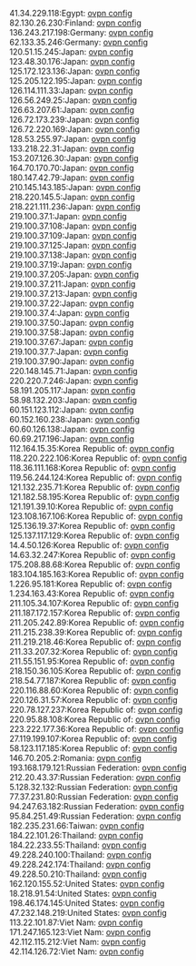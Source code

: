 41.34.229.118:Egypt: [ovpn config](vpn/41_34_229_118.ovpn)  
82.130.26.230:Finland: [ovpn config](vpn/82_130_26_230.ovpn)  
136.243.217.198:Germany: [ovpn config](vpn/136_243_217_198.ovpn)  
62.133.35.246:Germany: [ovpn config](vpn/62_133_35_246.ovpn)  
120.51.15.245:Japan: [ovpn config](vpn/120_51_15_245.ovpn)  
123.48.30.176:Japan: [ovpn config](vpn/123_48_30_176.ovpn)  
125.172.123.136:Japan: [ovpn config](vpn/125_172_123_136.ovpn)  
125.205.122.195:Japan: [ovpn config](vpn/125_205_122_195.ovpn)  
126.114.111.33:Japan: [ovpn config](vpn/126_114_111_33.ovpn)  
126.56.249.25:Japan: [ovpn config](vpn/126_56_249_25.ovpn)  
126.63.207.61:Japan: [ovpn config](vpn/126_63_207_61.ovpn)  
126.72.173.239:Japan: [ovpn config](vpn/126_72_173_239.ovpn)  
126.72.220.169:Japan: [ovpn config](vpn/126_72_220_169.ovpn)  
128.53.255.97:Japan: [ovpn config](vpn/128_53_255_97.ovpn)  
133.218.22.31:Japan: [ovpn config](vpn/133_218_22_31.ovpn)  
153.207.126.30:Japan: [ovpn config](vpn/153_207_126_30.ovpn)  
164.70.170.70:Japan: [ovpn config](vpn/164_70_170_70.ovpn)  
180.147.42.79:Japan: [ovpn config](vpn/180_147_42_79.ovpn)  
210.145.143.185:Japan: [ovpn config](vpn/210_145_143_185.ovpn)  
218.220.145.5:Japan: [ovpn config](vpn/218_220_145_5.ovpn)  
218.221.111.236:Japan: [ovpn config](vpn/218_221_111_236.ovpn)  
219.100.37.1:Japan: [ovpn config](vpn/219_100_37_1.ovpn)  
219.100.37.108:Japan: [ovpn config](vpn/219_100_37_108.ovpn)  
219.100.37.109:Japan: [ovpn config](vpn/219_100_37_109.ovpn)  
219.100.37.125:Japan: [ovpn config](vpn/219_100_37_125.ovpn)  
219.100.37.138:Japan: [ovpn config](vpn/219_100_37_138.ovpn)  
219.100.37.19:Japan: [ovpn config](vpn/219_100_37_19.ovpn)  
219.100.37.205:Japan: [ovpn config](vpn/219_100_37_205.ovpn)  
219.100.37.211:Japan: [ovpn config](vpn/219_100_37_211.ovpn)  
219.100.37.213:Japan: [ovpn config](vpn/219_100_37_213.ovpn)  
219.100.37.22:Japan: [ovpn config](vpn/219_100_37_22.ovpn)  
219.100.37.4:Japan: [ovpn config](vpn/219_100_37_4.ovpn)  
219.100.37.50:Japan: [ovpn config](vpn/219_100_37_50.ovpn)  
219.100.37.58:Japan: [ovpn config](vpn/219_100_37_58.ovpn)  
219.100.37.67:Japan: [ovpn config](vpn/219_100_37_67.ovpn)  
219.100.37.7:Japan: [ovpn config](vpn/219_100_37_7.ovpn)  
219.100.37.90:Japan: [ovpn config](vpn/219_100_37_90.ovpn)  
220.148.145.71:Japan: [ovpn config](vpn/220_148_145_71.ovpn)  
220.220.7.246:Japan: [ovpn config](vpn/220_220_7_246.ovpn)  
58.191.205.117:Japan: [ovpn config](vpn/58_191_205_117.ovpn)  
58.98.132.203:Japan: [ovpn config](vpn/58_98_132_203.ovpn)  
60.151.123.112:Japan: [ovpn config](vpn/60_151_123_112.ovpn)  
60.152.160.238:Japan: [ovpn config](vpn/60_152_160_238.ovpn)  
60.60.126.138:Japan: [ovpn config](vpn/60_60_126_138.ovpn)  
60.69.217.196:Japan: [ovpn config](vpn/60_69_217_196.ovpn)  
112.164.15.35:Korea Republic of: [ovpn config](vpn/112_164_15_35.ovpn)  
118.220.222.106:Korea Republic of: [ovpn config](vpn/118_220_222_106.ovpn)  
118.36.111.168:Korea Republic of: [ovpn config](vpn/118_36_111_168.ovpn)  
119.56.244.124:Korea Republic of: [ovpn config](vpn/119_56_244_124.ovpn)  
121.132.235.71:Korea Republic of: [ovpn config](vpn/121_132_235_71.ovpn)  
121.182.58.195:Korea Republic of: [ovpn config](vpn/121_182_58_195.ovpn)  
121.191.39.10:Korea Republic of: [ovpn config](vpn/121_191_39_10.ovpn)  
123.108.167.106:Korea Republic of: [ovpn config](vpn/123_108_167_106.ovpn)  
125.136.19.37:Korea Republic of: [ovpn config](vpn/125_136_19_37.ovpn)  
125.137.117.129:Korea Republic of: [ovpn config](vpn/125_137_117_129.ovpn)  
14.4.50.126:Korea Republic of: [ovpn config](vpn/14_4_50_126.ovpn)  
14.63.32.247:Korea Republic of: [ovpn config](vpn/14_63_32_247.ovpn)  
175.208.88.68:Korea Republic of: [ovpn config](vpn/175_208_88_68.ovpn)  
183.104.185.163:Korea Republic of: [ovpn config](vpn/183_104_185_163.ovpn)  
1.226.95.181:Korea Republic of: [ovpn config](vpn/1_226_95_181.ovpn)  
1.234.163.43:Korea Republic of: [ovpn config](vpn/1_234_163_43.ovpn)  
211.105.34.107:Korea Republic of: [ovpn config](vpn/211_105_34_107.ovpn)  
211.187.172.157:Korea Republic of: [ovpn config](vpn/211_187_172_157.ovpn)  
211.205.242.89:Korea Republic of: [ovpn config](vpn/211_205_242_89.ovpn)  
211.215.238.39:Korea Republic of: [ovpn config](vpn/211_215_238_39.ovpn)  
211.219.218.46:Korea Republic of: [ovpn config](vpn/211_219_218_46.ovpn)  
211.33.207.32:Korea Republic of: [ovpn config](vpn/211_33_207_32.ovpn)  
211.55.151.95:Korea Republic of: [ovpn config](vpn/211_55_151_95.ovpn)  
218.150.36.105:Korea Republic of: [ovpn config](vpn/218_150_36_105.ovpn)  
218.54.77.187:Korea Republic of: [ovpn config](vpn/218_54_77_187.ovpn)  
220.116.88.60:Korea Republic of: [ovpn config](vpn/220_116_88_60.ovpn)  
220.126.31.57:Korea Republic of: [ovpn config](vpn/220_126_31_57.ovpn)  
220.78.127.237:Korea Republic of: [ovpn config](vpn/220_78_127_237.ovpn)  
220.95.88.108:Korea Republic of: [ovpn config](vpn/220_95_88_108.ovpn)  
223.222.177.36:Korea Republic of: [ovpn config](vpn/223_222_177_36.ovpn)  
27.119.199.107:Korea Republic of: [ovpn config](vpn/27_119_199_107.ovpn)  
58.123.117.185:Korea Republic of: [ovpn config](vpn/58_123_117_185.ovpn)  
146.70.205.2:Romania: [ovpn config](vpn/146_70_205_2.ovpn)  
193.168.179.121:Russian Federation: [ovpn config](vpn/193_168_179_121.ovpn)  
212.20.43.37:Russian Federation: [ovpn config](vpn/212_20_43_37.ovpn)  
5.128.32.132:Russian Federation: [ovpn config](vpn/5_128_32_132.ovpn)  
77.37.231.80:Russian Federation: [ovpn config](vpn/77_37_231_80.ovpn)  
94.247.63.182:Russian Federation: [ovpn config](vpn/94_247_63_182.ovpn)  
95.84.251.49:Russian Federation: [ovpn config](vpn/95_84_251_49.ovpn)  
182.235.231.66:Taiwan: [ovpn config](vpn/182_235_231_66.ovpn)  
184.22.101.26:Thailand: [ovpn config](vpn/184_22_101_26.ovpn)  
184.22.233.55:Thailand: [ovpn config](vpn/184_22_233_55.ovpn)  
49.228.240.100:Thailand: [ovpn config](vpn/49_228_240_100.ovpn)  
49.228.242.174:Thailand: [ovpn config](vpn/49_228_242_174.ovpn)  
49.228.50.210:Thailand: [ovpn config](vpn/49_228_50_210.ovpn)  
162.120.155.52:United States: [ovpn config](vpn/162_120_155_52.ovpn)  
18.218.91.54:United States: [ovpn config](vpn/18_218_91_54.ovpn)  
198.46.174.145:United States: [ovpn config](vpn/198_46_174_145.ovpn)  
47.232.148.219:United States: [ovpn config](vpn/47_232_148_219.ovpn)  
113.22.101.87:Viet Nam: [ovpn config](vpn/113_22_101_87.ovpn)  
171.247.165.123:Viet Nam: [ovpn config](vpn/171_247_165_123.ovpn)  
42.112.115.212:Viet Nam: [ovpn config](vpn/42_112_115_212.ovpn)  
42.114.126.72:Viet Nam: [ovpn config](vpn/42_114_126_72.ovpn)  
